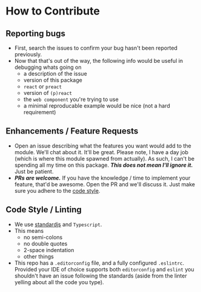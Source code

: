 # How to Contribute

## Reporting bugs
- First, search the issues to confirm your bug hasn't been reported previously.
- Now that that's out of the way, the following info would be useful in debugging
  whats going on
  - a description of the issue
  - version of this package
  - `react` or `preact`
  - version of `(p)react`
  - the `web component` you're trying to use
  - a minimal reproducable example would be nice (not a hard requirement)

## Enhancements / Feature Requests
- Open an issue describing what the features you want would add to the module.
  We'll chat about it. It'll be great. Please note, I have a day job (which is
  where this module spawned from actually). As such, I can't be spending all my
  time on this package. ***This does not mean I'll ignore it.*** Just be
  patient.
- ***PRs are welcome.*** If you have the knowledge / time to implement your
  feature, that'd be awesome. Open the PR and we'll discuss it. Just make sure you
  adhere to the [code style](#code-style--linting).

## Code Style / Linting
- We use [standardjs](https://standardjs.com/) and `Typescript`.
- This means
  - no semi-colons
  - no double quotes
  - 2-space indentation
  - other things
- This repo has a `.editorconfig` file, and a fully configured `.eslintrc`.
  Provided your IDE of choice supports both `editorconfig` and `eslint` you
  shouldn't have an issue following the standards (aside from the linter
  yelling about all the code you type).
